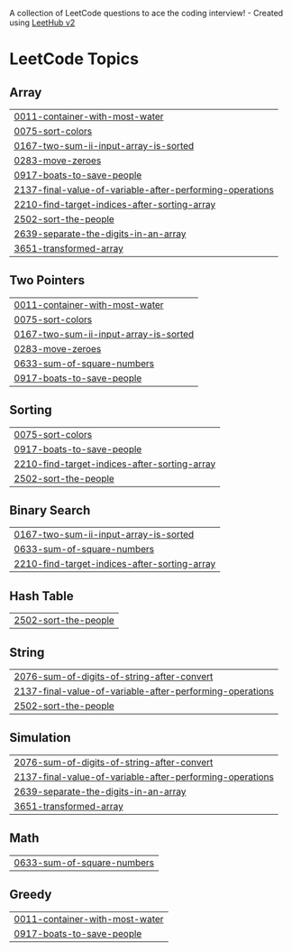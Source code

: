 A collection of LeetCode questions to ace the coding interview! - Created using [LeetHub v2](https://github.com/arunbhardwaj/LeetHub-2.0)
<!---LeetCode Topics Start-->
# LeetCode Topics
## Array
|  |
| ------- |
| [0011-container-with-most-water](https://github.com/abiy-120/5k_dsa_tutorial/tree/master/0011-container-with-most-water) |
| [0075-sort-colors](https://github.com/abiy-120/5k_dsa_tutorial/tree/master/0075-sort-colors) |
| [0167-two-sum-ii-input-array-is-sorted](https://github.com/abiy-120/5k_dsa_tutorial/tree/master/0167-two-sum-ii-input-array-is-sorted) |
| [0283-move-zeroes](https://github.com/abiy-120/5k_dsa_tutorial/tree/master/0283-move-zeroes) |
| [0917-boats-to-save-people](https://github.com/abiy-120/5k_dsa_tutorial/tree/master/0917-boats-to-save-people) |
| [2137-final-value-of-variable-after-performing-operations](https://github.com/abiy-120/5k_dsa_tutorial/tree/master/2137-final-value-of-variable-after-performing-operations) |
| [2210-find-target-indices-after-sorting-array](https://github.com/abiy-120/5k_dsa_tutorial/tree/master/2210-find-target-indices-after-sorting-array) |
| [2502-sort-the-people](https://github.com/abiy-120/5k_dsa_tutorial/tree/master/2502-sort-the-people) |
| [2639-separate-the-digits-in-an-array](https://github.com/abiy-120/5k_dsa_tutorial/tree/master/2639-separate-the-digits-in-an-array) |
| [3651-transformed-array](https://github.com/abiy-120/5k_dsa_tutorial/tree/master/3651-transformed-array) |
## Two Pointers
|  |
| ------- |
| [0011-container-with-most-water](https://github.com/abiy-120/5k_dsa_tutorial/tree/master/0011-container-with-most-water) |
| [0075-sort-colors](https://github.com/abiy-120/5k_dsa_tutorial/tree/master/0075-sort-colors) |
| [0167-two-sum-ii-input-array-is-sorted](https://github.com/abiy-120/5k_dsa_tutorial/tree/master/0167-two-sum-ii-input-array-is-sorted) |
| [0283-move-zeroes](https://github.com/abiy-120/5k_dsa_tutorial/tree/master/0283-move-zeroes) |
| [0633-sum-of-square-numbers](https://github.com/abiy-120/5k_dsa_tutorial/tree/master/0633-sum-of-square-numbers) |
| [0917-boats-to-save-people](https://github.com/abiy-120/5k_dsa_tutorial/tree/master/0917-boats-to-save-people) |
## Sorting
|  |
| ------- |
| [0075-sort-colors](https://github.com/abiy-120/5k_dsa_tutorial/tree/master/0075-sort-colors) |
| [0917-boats-to-save-people](https://github.com/abiy-120/5k_dsa_tutorial/tree/master/0917-boats-to-save-people) |
| [2210-find-target-indices-after-sorting-array](https://github.com/abiy-120/5k_dsa_tutorial/tree/master/2210-find-target-indices-after-sorting-array) |
| [2502-sort-the-people](https://github.com/abiy-120/5k_dsa_tutorial/tree/master/2502-sort-the-people) |
## Binary Search
|  |
| ------- |
| [0167-two-sum-ii-input-array-is-sorted](https://github.com/abiy-120/5k_dsa_tutorial/tree/master/0167-two-sum-ii-input-array-is-sorted) |
| [0633-sum-of-square-numbers](https://github.com/abiy-120/5k_dsa_tutorial/tree/master/0633-sum-of-square-numbers) |
| [2210-find-target-indices-after-sorting-array](https://github.com/abiy-120/5k_dsa_tutorial/tree/master/2210-find-target-indices-after-sorting-array) |
## Hash Table
|  |
| ------- |
| [2502-sort-the-people](https://github.com/abiy-120/5k_dsa_tutorial/tree/master/2502-sort-the-people) |
## String
|  |
| ------- |
| [2076-sum-of-digits-of-string-after-convert](https://github.com/abiy-120/5k_dsa_tutorial/tree/master/2076-sum-of-digits-of-string-after-convert) |
| [2137-final-value-of-variable-after-performing-operations](https://github.com/abiy-120/5k_dsa_tutorial/tree/master/2137-final-value-of-variable-after-performing-operations) |
| [2502-sort-the-people](https://github.com/abiy-120/5k_dsa_tutorial/tree/master/2502-sort-the-people) |
## Simulation
|  |
| ------- |
| [2076-sum-of-digits-of-string-after-convert](https://github.com/abiy-120/5k_dsa_tutorial/tree/master/2076-sum-of-digits-of-string-after-convert) |
| [2137-final-value-of-variable-after-performing-operations](https://github.com/abiy-120/5k_dsa_tutorial/tree/master/2137-final-value-of-variable-after-performing-operations) |
| [2639-separate-the-digits-in-an-array](https://github.com/abiy-120/5k_dsa_tutorial/tree/master/2639-separate-the-digits-in-an-array) |
| [3651-transformed-array](https://github.com/abiy-120/5k_dsa_tutorial/tree/master/3651-transformed-array) |
## Math
|  |
| ------- |
| [0633-sum-of-square-numbers](https://github.com/abiy-120/5k_dsa_tutorial/tree/master/0633-sum-of-square-numbers) |
## Greedy
|  |
| ------- |
| [0011-container-with-most-water](https://github.com/abiy-120/5k_dsa_tutorial/tree/master/0011-container-with-most-water) |
| [0917-boats-to-save-people](https://github.com/abiy-120/5k_dsa_tutorial/tree/master/0917-boats-to-save-people) |
<!---LeetCode Topics End-->